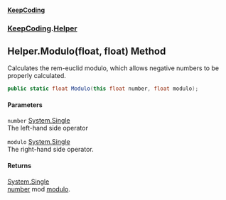 #### [KeepCoding](index.md 'index')
### [KeepCoding](KeepCoding.md 'KeepCoding').[Helper](Helper.md 'KeepCoding.Helper')
## Helper.Modulo(float, float) Method
Calculates the rem-euclid modulo, which allows negative numbers to be properly calculated.  
```csharp
public static float Modulo(this float number, float modulo);
```
#### Parameters
<a name='KeepCoding.Helper.Modulo(float.float).number'></a>
`number` [System.Single](https://docs.microsoft.com/en-us/dotnet/api/System.Single 'System.Single')  
The left-hand side operator
  
<a name='KeepCoding.Helper.Modulo(float.float).modulo'></a>
`modulo` [System.Single](https://docs.microsoft.com/en-us/dotnet/api/System.Single 'System.Single')  
The right-hand side operator.
  
#### Returns
[System.Single](https://docs.microsoft.com/en-us/dotnet/api/System.Single 'System.Single')  
[number](Helper.Modulo.7YVGsuI3GjjLRF0BYbxX8g.md#KeepCoding.Helper.Modulo(float.float).number 'KeepCoding.Helper.Modulo(float, float).number') mod [modulo](Helper.Modulo.7YVGsuI3GjjLRF0BYbxX8g.md#KeepCoding.Helper.Modulo(float.float).modulo 'KeepCoding.Helper.Modulo(float, float).modulo').
